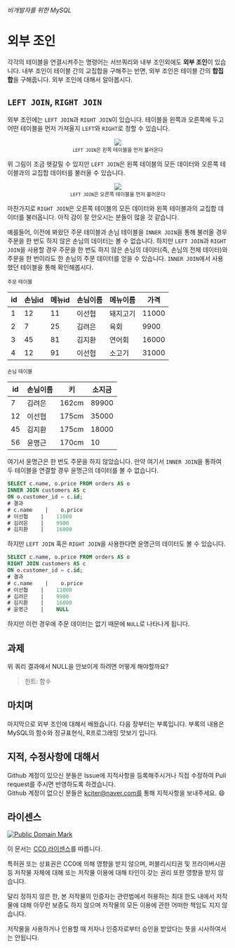 ###### 비개발자를 위한 MySQL
# 외부 조인

각각의 테이블을 연결시켜주는 명령어는 서브쿼리와 내부 조인외에도 **외부 조인**이 있습니다. 내부 조인이 테이블 간의 교집합을 구해주는 반면, 외부 조인은 테이블 간의 **합집합**을 구해줍니다. 외부 조인에 대해서 알아봅시다.

## `LEFT JOIN`, `RIGHT JOIN`
외부 조인에는 `LEFT JOIN`과 `RIGHT JOIN`이 있습니다. 테이블을 왼쪽과 오른쪽에 두고 어떤 테이블을 먼저 가져올지 `LEFT`와 `RIGHT`로 정할 수 있습니다.

<p align="center">
  <img src="https://github.com/kciter/MySQLForNonDeveloper/blob/master/Images/img_leftjoin.gif?raw=true"><br>
  <sub><code>LEFT JOIN</code>은 왼쪽 테이블을 먼저 불러온다</sub>
</p>

위 그림이 조금 헷갈릴 수 있지만 `LEFT JOIN`은 왼쪽 테이블의 모든 데이터와 오른쪽 테이블과의 교집합 데이터를 불러올 수 있습니다.

<p align="center">
  <img src="https://github.com/kciter/MySQLForNonDeveloper/blob/master/Images/img_rightjoin.gif?raw=true"><br>
  <sub><code>LEFT JOIN</code>은 오른쪽 테이블을 먼저 불러온다</sub>
</p>

마찬가지로 `RIGHT JOIN`은 오른쪽 테이블의 모든 데이터와 왼쪽 테이블과의 교집합 데이터를 불러옵니다. 아직 감이 잘 안오시는 분들이 많을 것 같습니다.

예를들어, 이전에 봐왔던 주문 테이블과 손님 테이블을 `INNER JOIN`을 통해 불러올 경우 주문을 한 번도 하지 않은 손님의 데이터는 볼 수 없습니다. 하지만 `LEFT JOIN`과 `RIGHT JOIN`을 사용할 경우 주문을 한 번도 하지 않은 손님의 데이터(즉, 손님의 전체 데이터)와 주문을 한 번이라도 한 손님의 주문 데이터를 얻을 수 있습니다. `INNER JOIN`에서 사용했던 테이블을 통해 확인해봅시다.

<sub>주문 테이블</sub>

|id |손님id|메뉴id|손님이름|메뉴이름|가격 |
|---|------|------|--------|--------|-----|
|1  |12    |11    |이선협  |돼지고기|11000|
|2  |7     |25    |김려은  |육회    |9900 |
|3  |45    |81    |김지환  |연어회  |16000|
|4  |12    |91    |이선협  |소고기  |31000|

<sub>손님 테이블</sub>

|id |손님이름|키   |소지금|
|---|--------|-----|------|
|7  |김려은  |162cm|89900 |
|12 |이선협  |175cm|35000 |
|45 |김지환  |175cm|18000 |
|56 |윤명근  |170cm|10    |

여기서 윤명근은 한 번도 주문을 하지 않았습니다. 만약 여기서 `INNER JOIN`을 통하여 두 테이블을 연결할 경우 윤명근의 데이터를 볼 수 없습니다.

```sql
SELECT c.name, o.price FROM orders AS o
INNER JOIN customers AS c
ON o.customer_id = c.id;
# 결과
# c.name    |    o.price
# 이선협    |    11000
# 김려은    |    9900
# 김지환    |    16000
```

하지만 `LEFT JOIN` 혹은 `RIGHT JOIN`을 사용한다면 윤명근의 데이터도 볼 수 있습니다.

```sql
SELECT c.name, o.price FROM orders AS o
RIGHT JOIN customers AS c
ON o.customer_id = c.id;
# 결과
# c.name    |    o.price
# 이선협    |    11000
# 김려은    |    9900
# 김지환    |    16000
# 윤명근    |    NULL
```

하지만 이런 경우에 주문 데이터는 없기 때문에 `NULL`로 나타나게 됩니다.

## 과제

위 쿼리 결과에서 NULL을 안보이게 하려면 어떻게 해야할까요?

> 힌트: 함수

## 마치며
마지막으로 외부 조인에 대해서 배웠습니다. 다음 장부터는 부록입니다. 부록의 내용은 MySQL의 함수와 정규표현식, R프로그래밍 맛보기 입니다.

## 지적, 수정사항에 대해서
Github 계정이 있으신 분들은 Issue에 지적사항을 등록해주시거나 직접 수정하여 Pull request를 주시면 반영하도록 하겠습니다. <br>Github 계정이 없으신 분들은 kciter@naver.com를 통해 지적사항을 보내주세요. :smile:

## 라이센스
<a rel="license" href="http://creativecommons.org/publicdomain/mark/1.0/">
<img src="https://licensebuttons.net/p/mark/1.0/88x31.png" alt="Public Domain Mark" />
</a>

이 문서는 [CC0 라이센스](LICENSE)를 따릅니다.

특허권 또는 상표권은 CC0에 의해 영향을 받지 않으며, 퍼블리시티권 및 프라이버시권 등 저작물 자체에 대해 또는 저작물 이용에 대해 타인이 갖는 권리 또한 영향을 받지 않습니다.

달리 정하지 않은 한, 본 저작물의 인증자는 관련법에서 허용하는 최대 한도 내에서 저작물에 대해 아무런 보증도 하지 않으며 저작물의 모든 이용에 관한 어떠한 책임도 지지 않습니다.

저작물을 사용하거나 인용할 때 저자나 인증자로부터 승인을 받았다는 뜻을 시사하여서는 안됩니다.
